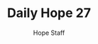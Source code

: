 ---
image: /assets/img/daily-hope-default-artwork.png
title: Daily Hope 27
number: 27
categories:
  - Daily Hope
author: Hope Staff
notes: Daily Hope 27
embed: >-
  <iframe style="border-radius:12px" src="https://open.spotify.com/embed/episode/7hHicWv1yYVFkm1afrkZCj?utm_source=generator" width="100%" height="352" frameBorder="0" allowfullscreen="" allow="autoplay; clipboard-write; encrypted-media; fullscreen; picture-in-picture" loading="lazy"></iframe>
---